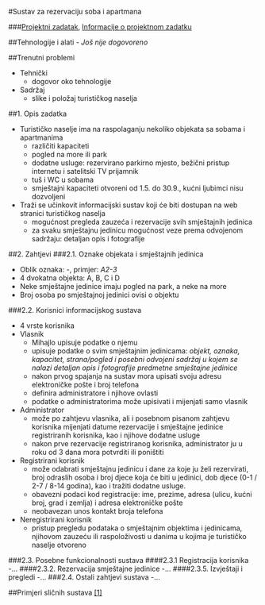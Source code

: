 #Sustav za rezervaciju soba i apartmana

###[Projektni zadatak](https://bitbucket.org/mihajlo7/mihajlo/raw/bd92eca6827d01edbf4bb4119a1c202d3cb23714/Zadatak.pdf), [Informacije o projektnom zadatku](http://www.fer.unizg.hr/_download/repository/Informacije_o_projektnom_zadatku.pdf)

##Tehnologije i alati
*- Još nije dogovoreno*

##Trenutni problemi
- Tehnički
    - dogovor oko tehnologije
- Sadržaj
    - slike i položaj turističkog naselja

##1. Opis zadatka
- Turističko naselje ima na raspolaganju nekoliko objekata sa sobama i apartmanima
    - različiti kapaciteti
    - pogled na more ili park
    - dodatne usluge: rezervirano parkirno mjesto, bežični pristup internetu i satelitski TV prijamnik
    - tuš i WC u sobama
    - smještajni kapaciteti otvoreni od 1.5. do 30.9., kućni ljubimci nisu dozvoljeni
- Traži se učinkovit informacijski sustav koji će biti dostupan na web stranici
turističkog naselja
    - mogućnost pregleda zauzeća i rezervacije svih
smještajnih jedinica
    - za svaku smještajnu jedinicu mogućnost veze prema odvojenom sadržaju: detaljan opis i fotografije

##2. Zahtjevi
###2.1. Oznake objekata i smještajnih jedinica
- Oblik oznaka: *<oznaka objekta><broj kata>-<broj>*, primjer: *A2-3*
- 4 dvokatna objekta: A, B, C i D
- Neke smještajne jedinice imaju pogled na park, a neke na more
- Broj osoba po smještajnoj jedinici ovisi o objektu

###2.2. Korisnici informacijskog sustava 
- 4 vrste korisnika
- Vlasnik
    - Mihajlo upisuje podatke o njemu
    - upisuje podatke o svim smještajnim jedinicama: *objekt, oznaka, kapacitet, strana/pogled i posebni odvojeni sadržaj u kojem se nalazi detaljan opis i fotografije predmetne smještajne jedinice*
    - nakon prvog spajanja na sustav mora upisati svoju adresu elektroničke pošte i broj telefona
    - definira administratore i njihove ovlasti
    - podatke o administratorima može upisivati i mijenjati samo vlasnik
- Administrator
    - može po zahtjevu vlasnika, ali i posebnom pisanom zahtjevu korisnika
mijenjati datume rezervacije i smještajne jedinice registriranih korisnika, kao i njihove
dodatne usluge
    - nakon prve rezervacije registriranog korisnika, administrator ju u roku od 3
dana mora potvrditi ili poništiti
- Registrirani korisnik
    - može odabrati smještajnu jedinicu i dane za koje ju želi rezervirati, broj odraslih osoba i broj djece koja će biti u jedinici, dob djece (0-1 / 2-7 / 8-14 godina), kao i tražiti dodatne usluge. 
    - obavezni podaci kod registracije: ime, prezime, adresa (ulicu, kućni broj, grad i
zemlja) i adresa elektroničke pošte
    - neobavezan unos kontakt broja telefona
- Neregistrirani korisnik
    -  pristup pregledu podataka o smještajnim objektima i jedinicama, njihovom zauzeću ili raspoloživosti u danima u kojima je turističko naselje otvoreno

###2.3. Posebne funkcionalnosti sustava
####2.3.1 Registracija korisnika
-...
####2.3.2. Rezervacija smještajne jedinice
-...
####2.3.5. Izvještaji i pregledi
-...
###2.4. Ostali zahtjevi sustava
-...

##Primjeri sličnih sustava
[[1]](https://www.geobookings.com/pages/demos.aspx?l=1)